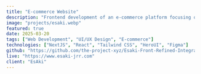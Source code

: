 ```yaml
---
title: "E-commerce Website"
description: "Frontend development of an e-commerce platform focusing on user experience and conversion optimization."
image: "projects/esaki.webp"
featured: true
date: 2025-03-20
tags: ["Web Development", "UI/UX Design", "E-commerce"]
technologies: ["NextJS", "React", "Tailwind CSS", "HeroUI", "Figma"]
github: "https://github.com/the-project-xyz/Esaki-Front-Refined-Integration"
live: "https://www.esaki-jrr.com"
client: "EsAki"
---
```

